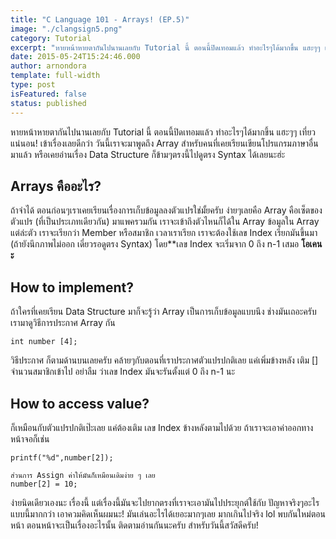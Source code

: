 ```yaml
---
title: "C Language 101 - Arrays! (EP.5)"
image: "./clangsign5.png"
category: Tutorial
excerpt: "หายหน้าหายตากันไปนานเลยกับ Tutorial นี้ ตอนนี้ปิดเทอมแล้ว ทำอะไรๆได้มากขึ้น แฮะๆๆ เที่ยวแน่นอน! เข้าเรื่องเลยดีกว่า วันนี้เราจะมาพูดถึง Array สำหรับคนที่เคยเรียนเขียนโปรแกรมภาษาอื่นมาแล้ว หรือเคยอ่านเรื่อง Data Structure ก็ข้ามๆตรงนี้ไปดูตรง Synta..."
date: 2015-05-24T15:24:46.000
author: arnondora
template: full-width
type: post
isFeatured: false
status: published
---
```


หายหน้าหายตากันไปนานเลยกับ Tutorial นี้ ตอนนี้ปิดเทอมแล้ว ทำอะไรๆได้มากขึ้น แฮะๆๆ เที่ยวแน่นอน! เข้าเรื่องเลยดีกว่า วันนี้เราจะมาพูดถึง Array สำหรับคนที่เคยเรียนเขียนโปรแกรมภาษาอื่นมาแล้ว หรือเคยอ่านเรื่อง Data Structure ก็ข้ามๆตรงนี้ไปดูตรง Syntax ได้เลยนะฮ่ะ

## Arrays คืออะไร?
ถ้าจำได้ ตอนก่อนๆเราเคยเรียนเรื่องการเก็บข้อมูลลงตัวแปรใช่มั้ยครับ ง่ายๆเลยคือ Array คือเซ็ตของตัวแปร (ที่เป็นประเภทเดียวกัน) มาแพครวมกัน เราจะเข้าถึงตัวไหนก็ได้ใน Array
ข้อมูลใน Array แต่ล่ะตัว เราจะเรียกว่า Member หรือสมาชิก เวลาเราเรียก เราจะต้องใช้เลข Index เรียกมันขึ้นมา (ถ้ายังนึกภาพไม่ออก เดี๋ยวรอดูตรง Syntax) โดย**เลข Index จะเริ่มจาก 0 ถึง n-1 เสมอ **โอเคนะ**

## How to implement?
ถ้าใครที่เคยเรียน Data Structure มาก็จะรู้ว่า Array เป็นการเก็บข้อมูลแบบนึง ช่างมันเถอะครับ
เรามาดูวิธีการประกาศ Array กัน

    int number [4];

วิธีประกาศ ก็ตามด้านบนเลยครับ คล้ายๆกับตอนที่เราประกาศตัวแปรปกติเลย แค่เพิ่มข้างหลัง เติม \[\] จำนวนสมาชิกเข้าไป อย่าลืม ว่าเลข Index มันจะรันตั้งแต่ 0 ถึง n-1 นะ

## How to access value?
ก็เหมือนกับตัวแปรปกติเป๊ะเลย แค่ต้องเติม เลข Index ข้างหลังตามไปด้วย ถ้าเราจะเอาค่าออกทางหน้าจอก็เช่น

    printf("%d",number[2]);

    ส่วนการ Assign ค่าให้มันก็เหมือนเดิมง่าย ๆ เลย
    number[2] = 10;

ง่ายนิดเดียวเองนะ เรื่องนี้ แต่เรื่องนี้มันจะไปยากตรงที่เราจะเอามันไปประยุกต์ใช้กับ ปัญหาจริงๆอะไรแบบนี้มากกว่า เอาควมคิดเห็นผมนะ! มันเล่นอะไรได้เยอะมากๆเลย มากเกินไปจริง lol พบกันใหม่ตอนหน้า ตอนหน้าจะเป็นเรื่องอะไรนั้น ติดตามอ่านกันนะครับ สำหรับวันนี้สวัสดีครับ!
